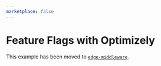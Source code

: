 ```yaml
---
marketplace: false
---
```


# Feature Flags with Optimizely

This example has been moved to [`edge-middleware`](/edge-middleware/feature-flag-optimizely).
